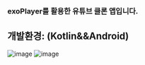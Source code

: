 ### exoPlayer를 활용한 유튜브 클론 앱입니다.
## 개발환경: (Kotlin&&Android)

![image](https://user-images.githubusercontent.com/93872496/158177878-c7de4693-a52d-4bce-a457-1322c66213a6.png)
![image](https://user-images.githubusercontent.com/93872496/158177892-f61df53c-2404-4f20-a8ae-2d3613ce8dce.png)

